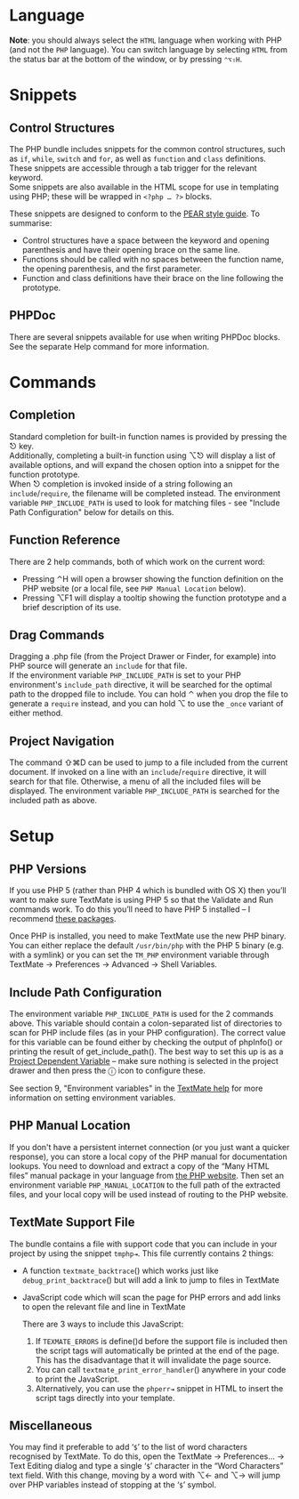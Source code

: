 # Language

**Note**: you should always select the `HTML` language when working with PHP (and not the `PHP` language). You can switch language by selecting `HTML` from the status bar at the bottom of the window, or by pressing `⌃⌥⇧H`.

# Snippets

## Control Structures

The PHP bundle includes snippets for the common control structures, such as `if`, `while`, `switch` and `for`, as well as `function` and `class` definitions.
These snippets are accessible through a tab trigger for the relevant keyword.  
Some snippets are also available in the HTML scope for use in templating using PHP; these will be wrapped in `<?php … ?>` blocks.

These snippets are designed to conform to the [PEAR style guide][]. To summarise:

  * Control structures have a space between the keyword and opening parenthesis and have their opening brace on the same line.
  * Functions should be called with no spaces between the function name, the opening parenthesis, and the first parameter.
  * Function and class definitions have their brace on the line following the prototype.

[PEAR style guide]: http://www.go-pear.org/manual/en/standards.php

## PHPDoc

There are several snippets available for use when writing PHPDoc blocks. See the separate Help command for more information.

# Commands

## Completion

Standard completion for built-in function names is provided by pressing the ⎋ key.  
Additionally, completing a built-in function using ⌥⎋ will display a list of available options, and will expand the chosen option into a snippet for the function prototype.  
When ⎋ completion is invoked inside of a string following an `include`/`require`, the filename will be completed instead. The environment variable `PHP_INCLUDE_PATH` is used to look for matching files - see "Include Path Configuration" below for details on this.

## Function Reference

There are 2 help commands, both of which work on the current word:

  * Pressing ⌃H will open a browser showing the function definition on the PHP website (or a local file, see `PHP Manual Location` below).
  * Pressing ⌥F1 will display a tooltip showing the function prototype and a brief description of its use.

## Drag Commands

Dragging a .php file (from the Project Drawer or Finder, for example) into PHP source will generate an `include` for that file.  
If the environment variable `PHP_INCLUDE_PATH` is set to your PHP environment's `include_path` directive, it will be searched for the optimal path to the dropped file to include.
You can hold ⌃ when you drop the file to generate a `require` instead, and you can hold ⌥ to use the `_once` variant of either method.

## Project Navigation

The command ⇧⌘D can be used to jump to a file included from the current document. If invoked on a line with an `include`/`require` directive, it will search for that file. Otherwise, a menu of all the included files will be displayed. The environment variable `PHP_INCLUDE_PATH` is searched for the included path as above.

# Setup

## PHP Versions

If you use PHP 5 (rather than PHP 4 which is bundled with OS X) then you’ll want to make sure TextMate is using PHP 5 so that the Validate and Run commands work. To do this you’ll need to have PHP 5 installed – I recommend [these packages](http://www.entropy.ch/software/macosx/php/).

Once PHP is installed, you need to make TextMate use the new PHP binary. You can either replace the default `/usr/bin/php` with the PHP 5 binary (e.g. with a symlink) or you can set the `TM_PHP` environment variable through TextMate → Preferences → Advanced → Shell Variables.

## Include Path Configuration

The environment variable `PHP_INCLUDE_PATH` is used for the 2 commands above. This variable should contain a colon-separated list of directories to scan for PHP include files (as in your PHP configuration). The correct value for this variable can be found either by checking the output of phpInfo() or printing the result of get\_include_path(). The best way to set this up is as a [Project Dependent Variable](?project_dependent_variables) – make sure nothing is selected in the project drawer and then press the ⓘ icon to configure these.

See section 9, "Environment variables" in the [TextMate help](?environment_variables) for more information on setting environment variables.

## PHP Manual Location

If you don't have a persistent internet connection (or you just want a quicker response), you can store a local copy of the PHP manual for documentation lookups. You need to download and extract a copy of the “Many HTML files” manual package in your language from [the PHP website](http://www.php.net/download-docs.php). Then set an environment variable `PHP_MANUAL_LOCATION` to the full path of the extracted files, and your local copy will be used instead of routing to the PHP website.

## TextMate Support File

The bundle contains a file with support code that you can include in your project by using the snippet `tmphp⇥`. This file currently contains 2 things:

  * A function `textmate_backtrace`() which works just like `debug_print_backtrace`() but will add a link to jump to files in TextMate
  * JavaScript code which will scan the page for PHP errors and add links to open the relevant file and line in TextMate
    
    There are 3 ways to include this JavaScript:
    1. If `TEXMATE_ERRORS` is define()d before the support file is included then the script tags will automatically be printed at the end of the page. This has the disadvantage that it will invalidate the page source.
    2. You can call `textmate_print_error_handler`() anywhere in your code to print the JavaScript.
    3. Alternatively, you can use the `phperr⇥` snippet in HTML to insert the script tags directly into your template.

## Miscellaneous

You may find it preferable to add ‘`$`’ to the list of word characters recognised by TextMate. To do this, open the TextMate → Preferences… → Text Editing dialog and type a single ‘`$`’ character in the “Word Characters” text field. With this change, moving by a word with ⌥← and ⌥→ will jump over PHP variables instead of stopping at the ‘`$`’ symbol.